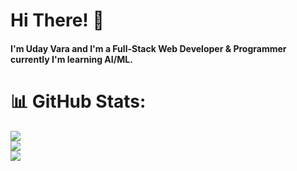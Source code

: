 <h1>Hi There! 👋</h1>
<h4>I'm Uday Vara and I'm a Full-Stack Web Developer & Programmer currently I'm learning AI/ML.</h4>

# 📊 GitHub Stats:
![](https://github-readme-stats.vercel.app/api?username=UV26320&theme=chartreuse-dark&hide_border=false&include_all_commits=false&count_private=false)<br/>
![](https://github-readme-streak-stats.herokuapp.com/?user=UV26320&theme=chartreuse-dark&hide_border=false)<br/>
![](https://github-readme-stats.vercel.app/api/top-langs/?username=UV26320&theme=chartreuse-dark&hide_border=false&include_all_commits=false&count_private=false&layout=compact)

<!-- Proudly created with GPRM ( https://gprm.itsvg.in ) -->

